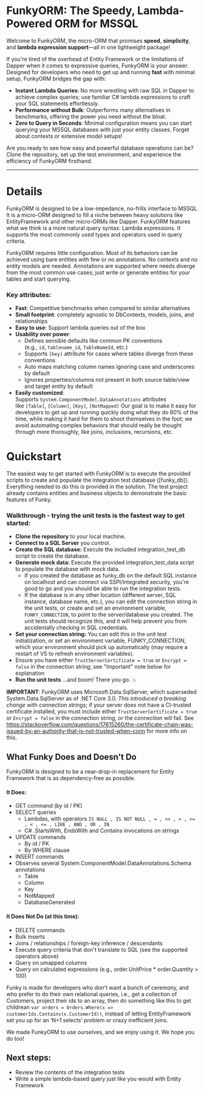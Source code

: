 # FunkyORM: The Speedy, Lambda-Powered ORM for MSSQL
    
Welcome to FunkyORM, the micro-ORM that promises **speed**, **simplicity**, and **lambda expression support**—all in one lightweight package! 

If you're tired of the overhead of Entity Framework or the limitations of Dapper when it comes to expressive queries, FunkyORM is your answer. Designed for developers who need to get up and running **fast** with minimal setup, FunkyORM bridges the gap with:
    
- **Instant Lambda Queries**: No more wrestling with raw SQL in Dapper to achieve complex queries; use familiar C# lambda expressions to craft your SQL statements effortlessly.
- **Performance without Bulk**: Outperforms many alternatives in benchmarks, offering the power you need without the bloat.
- **Zero to Query in Seconds**: Minimal configuration means you can start querying your MSSQL databases with just your entity classes. Forget about contexts or extensive model setups!
    
Are you ready to see how easy and powerful database operations can be? Clone the repository, set up the test environment, and experience the efficiency of FunkyORM firsthand.
    
---
# Details
FunkyORM is designed to be a low-impedance, no-frills interface to MSSQL. It is a micro-ORM designed to fill a niche between heavy solutions like EntityFramework and other micro-ORMs like Dapper. FunkyORM features what we think is a more natural query syntax: Lambda expressions. It supports the most commonly used types and operators used in query criteria.

FunkyORM requires little configuration. Most of its behaviors can be achieved using bare entities with few or no annotations. No contexts and no entity models are needed. Annotations are supported where needs diverge from the most common use cases; just write or generate entities for your tables and start querying.

### Key attributes:
*   **Fast**: Competitive benchmarks when compared to similar alternatives
*   **Small footprint**: completely agnostic to DbContexts, models, joins, and relationships
*   **Easy to use**: Support lambda queries out of the box
*   **Usability over power**:
    *   Defines sensible defaults like common PK conventions (e.g., `id`, `tablename_id`, `TableNameId`, etc.)
    *   Supports `[key]` attribute for cases where tables diverge from these conventions
    *   Auto maps matching column names ignoring case and underscores by default
    *   Ignores properties/columns not present in both source table/view and target entity by default
*   **Easily customized**: Supports `System.ComponentModel.DataAnnotations` attributes like `[Table]`, `[Column]`, `[Key]`, `[NotMapped]`
Our goal is to make it easy for developers to get up and running quickly doing what they do 80% of the time, while making it hard for them to shoot themselves in the foot; we avoid automating complex behaviors that should really be thought through more thoroughly, like joins, inclusions, recursions, etc.

# Quickstart

The easiest way to get started with FunkyORM is to execute the provided scripts to create and populate the integration test database ([funky_db]). Everything needed to do this is provided in the solution. The test project already contains entities and business objects to demonstrate the basic features of Funky. 

### Walkthrough - trying the unit tests is the fastest way to get started:
- **Clone the repository** to your local machine.
- **Connect to a SQL Server** you control.
- **Create the SQL database:** Execute the included integration_test_db script to create the database.
- **Generate mock data:** Execute the provided  integration_test_data script to populate the database with mock data.
  - If you created the database as funky_db on the default SQL instance on localhost and can connect via SSPI/integrated security, you're good to go and you should be able to run the integration tests.
  - If the database is in any other location (different server, SQL instance, database name, etc.), you can edit the connection string in the unit tests, or create and set an environment variable, `FUNKY_CONNECTION`, to point to the server/database you created. The unit tests should recognize this, and it will help prevent you from accidentally checking in SQL credentials.
-  **Set your connection string:** You can edit this in the unit test initialization, or set an environment variable, FUNKY_CONNECTION, which your environment should pick up automatically (may require a restart of VS to refresh environment variables).
  -  Ensure you have either `TrustServerCertificate = true` or `Encrypt = false` in the connection string; see "Important" note below for explanation
-  **Run the unit tests** ...and boom! There you go. 💥

**IMPORTANT**: FunkyORM uses Microsoft.Data.SqlServer, which superseded System.Data.SqlServer as of .NET Core 3.0. _This introduced a breaking change_ with connection strings; if your server does not have a CI-trusted certificate installed, you must include either `TrustServerCertificate = true` or `Encrypt = false` in the connection string, or the connection will fail. See https://stackoverflow.com/questions/17615260/the-certificate-chain-was-issued-by-an-authority-that-is-not-trusted-when-conn for more info on this.

## What Funky Does and Doesn't Do
FunkyORM is designed to be a near-drop-in replacement for Entity Framework that is as dependency-free as possible. 

#### It Does:
- GET command (by id / PK)
- SELECT queries
  - Lambdas, with operators `IS NULL , IS NOT NULL , = , <> , > , >= , < , <= , LIKE , AND , OR , IN `
  - C# .StartsWith, EndsWith and Contains invocations on strings
- UPDATE commands
  - By id / PK
  - By WHERE clause
- INSERT commands
- Observes several System.ComponentModel.DataAnnotations.Schema annotations
  - Table
  - Column
  - Key
  - NotMapped
  - DatabaseGenerated
#### It Does Not Do (at this time):
- DELETE commands
- Bulk inserts
- Joins / relationships / foreign-key inference / descendants
- Execute query criteria that don't translate to SQL (see the supported operators above)
- Query on umapped columns
- Query on calculated expressions (e.g., order.UnitPrice * order.Quantity > 100)

Funky is made for developers who don't want a bunch of ceremony, and who prefer to do their own relational queries, i.e., get a collection of Customers, project their ids to an array, then do something like this to get childrean `var orders = Orders.Where(x => customerIds.Contains(x.CustomerId))`, instead of letting EntityFramework set you up for an ‘N+1 selects’ problem or crazy inefficient joins.

We made FunkyORM to use ourselves, and we enjoy using it. We hope you do too!

## Next steps:
- Review the contents of the integration tests
- Write a simple lambda-based query just like you would with Entity Framework
